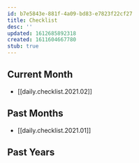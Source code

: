 ```yaml
---
id: b7e5843e-881f-4a09-bd83-e7823f22cf27
title: Checklist
desc: ''
updated: 1612685892318
created: 1611604667780
stub: true
---
```


## Current Month

- [[daily.checklist.2021.02]]

## Past Months

- [[daily.checklist.2021.01]]

## Past Years
